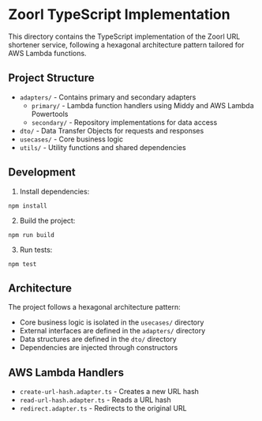 # Zoorl TypeScript Implementation

This directory contains the TypeScript implementation of the Zoorl URL shortener service, following a hexagonal architecture pattern tailored for AWS Lambda functions.

## Project Structure

- `adapters/` - Contains primary and secondary adapters
  - `primary/` - Lambda function handlers using Middy and AWS Lambda Powertools
  - `secondary/` - Repository implementations for data access
- `dto/` - Data Transfer Objects for requests and responses
- `usecases/` - Core business logic
- `utils/` - Utility functions and shared dependencies

## Development

1. Install dependencies:
```
npm install
```

2. Build the project:
```
npm run build
```

3. Run tests:
```
npm test
```

## Architecture

The project follows a hexagonal architecture pattern:

- Core business logic is isolated in the `usecases/` directory
- External interfaces are defined in the `adapters/` directory
- Data structures are defined in the `dto/` directory
- Dependencies are injected through constructors

## AWS Lambda Handlers

- `create-url-hash.adapter.ts` - Creates a new URL hash
- `read-url-hash.adapter.ts` - Reads a URL hash
- `redirect.adapter.ts` - Redirects to the original URL
